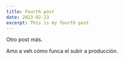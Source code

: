 ```yaml
---
title: Fourth post
date: 2023-02-23
excerpt: This is my fourth post
---
```


Otro post más.

Amo a veh cómo funca el subir a producción.
